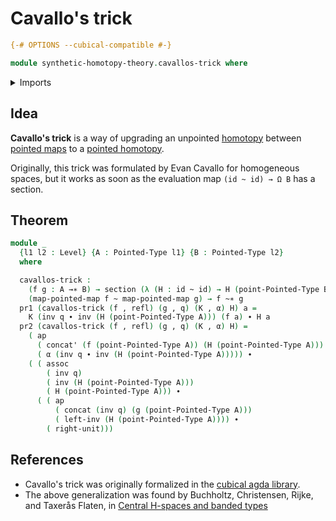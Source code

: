 # Cavallo's trick

```agda
{-# OPTIONS --cubical-compatible #-}

module synthetic-homotopy-theory.cavallos-trick where
```

<details><summary>Imports</summary>

```agda
open import foundation.action-on-identifications-functions
open import foundation.dependent-pair-types
open import foundation.function-types
open import foundation.homotopies
open import foundation.identity-types
open import foundation.sections
open import foundation.universe-levels

open import structured-types.pointed-homotopies
open import structured-types.pointed-maps
open import structured-types.pointed-types
```

</details>

## Idea

**Cavallo's trick** is a way of upgrading an unpointed
[homotopy](foundation.homotopies.md) between
[pointed maps](structured-types.pointed-maps.md) to a
[pointed homotopy](structured-types.pointed-homotopies.md).

Originally, this trick was formulated by Evan Cavallo for homogeneous spaces,
but it works as soon as the evaluation map `(id ~ id) → Ω B` has a section.

## Theorem

```agda
module _
  {l1 l2 : Level} {A : Pointed-Type l1} {B : Pointed-Type l2}
  where

  cavallos-trick :
    (f g : A →∗ B) → section (λ (H : id ~ id) → H (point-Pointed-Type B)) →
    (map-pointed-map f ~ map-pointed-map g) → f ~∗ g
  pr1 (cavallos-trick (f , refl) (g , q) (K , α) H) a =
    K (inv q ∙ inv (H (point-Pointed-Type A))) (f a) ∙ H a
  pr2 (cavallos-trick (f , refl) (g , q) (K , α) H) =
    ( ap
      ( concat' (f (point-Pointed-Type A)) (H (point-Pointed-Type A)))
      ( α (inv q ∙ inv (H (point-Pointed-Type A))))) ∙
    ( ( assoc
        ( inv q)
        ( inv (H (point-Pointed-Type A)))
        ( H (point-Pointed-Type A))) ∙
      ( ( ap
          ( concat (inv q) (g (point-Pointed-Type A)))
          ( left-inv (H (point-Pointed-Type A)))) ∙
        ( right-unit)))
```

## References

- Cavallo's trick was originally formalized in the
  [cubical agda library](https://agda.github.io/cubical/Cubical.Foundations.Pointed.Homogeneous.html).
- The above generalization was found by Buchholtz, Christensen, Rijke, and
  Taxerås Flaten, in
  [Central H-spaces and banded types](https://arxiv.org/abs/2301.02636)
